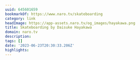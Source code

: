 ```yaml
---
uuid: 645601659
bookmarkOf: https://www.naro.tv/skateboarding
category: link
headImage: https://app-assets.naro.tv/og_images/hayakawa.png
title: Skateboarding by Daisuke Hayakawa
domain: naro.tv
description:
tags: []
date: '2023-06-23T20:30:33.206Z'
highlights:
---
```



